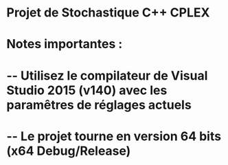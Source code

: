 # Projet de Stochastique C++ CPLEX
#
# Notes importantes :
# -- Utilisez le compilateur de Visual Studio 2015 (v140) avec les paramêtres de réglages actuels
# -- Le projet tourne en version 64 bits (x64 Debug/Release)